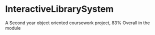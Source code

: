 # InteractiveLibrarySystem

A Second year object oriented coursework project, 83% Overall in the module
